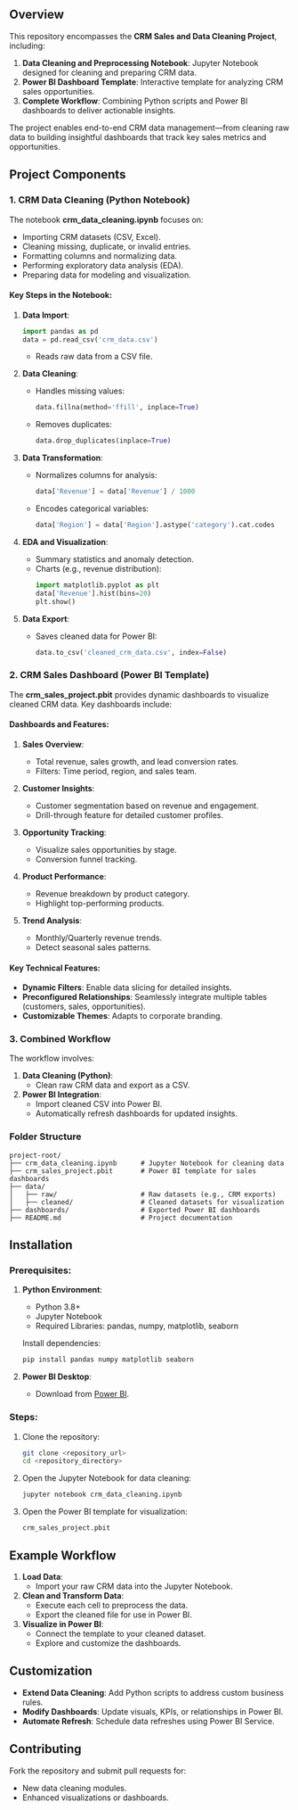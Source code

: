 ## Overview
This repository encompasses the **CRM Sales and Data Cleaning Project**, including:
1. **Data Cleaning and Preprocessing Notebook**: Jupyter Notebook designed for cleaning and preparing CRM data.
2. **Power BI Dashboard Template**: Interactive template for analyzing CRM sales opportunities.
3. **Complete Workflow**: Combining Python scripts and Power BI dashboards to deliver actionable insights.

The project enables end-to-end CRM data management—from cleaning raw data to building insightful dashboards that track key sales metrics and opportunities.

## Project Components

### 1. **CRM Data Cleaning (Python Notebook)**
The notebook **crm_data_cleaning.ipynb** focuses on:
- Importing CRM datasets (CSV, Excel).
- Cleaning missing, duplicate, or invalid entries.
- Formatting columns and normalizing data.
- Performing exploratory data analysis (EDA).
- Preparing data for modeling and visualization.

#### **Key Steps in the Notebook**:
1. **Data Import**:
   ```python
   import pandas as pd
   data = pd.read_csv('crm_data.csv')
   ```
   - Reads raw data from a CSV file.

2. **Data Cleaning**:
   - Handles missing values:
     ```python
     data.fillna(method='ffill', inplace=True)
     ```
   - Removes duplicates:
     ```python
     data.drop_duplicates(inplace=True)
     ```

3. **Data Transformation**:
   - Normalizes columns for analysis:
     ```python
     data['Revenue'] = data['Revenue'] / 1000
     ```
   - Encodes categorical variables:
     ```python
     data['Region'] = data['Region'].astype('category').cat.codes
     ```

4. **EDA and Visualization**:
   - Summary statistics and anomaly detection.
   - Charts (e.g., revenue distribution):
     ```python
     import matplotlib.pyplot as plt
     data['Revenue'].hist(bins=20)
     plt.show()
     ```

5. **Data Export**:
   - Saves cleaned data for Power BI:
     ```python
     data.to_csv('cleaned_crm_data.csv', index=False)
     ```

### 2. **CRM Sales Dashboard (Power BI Template)**
The **crm_sales_project.pbit** provides dynamic dashboards to visualize cleaned CRM data. Key dashboards include:

#### **Dashboards and Features**:
1. **Sales Overview**:
   - Total revenue, sales growth, and lead conversion rates.
   - Filters: Time period, region, and sales team.

2. **Customer Insights**:
   - Customer segmentation based on revenue and engagement.
   - Drill-through feature for detailed customer profiles.

3. **Opportunity Tracking**:
   - Visualize sales opportunities by stage.
   - Conversion funnel tracking.

4. **Product Performance**:
   - Revenue breakdown by product category.
   - Highlight top-performing products.

5. **Trend Analysis**:
   - Monthly/Quarterly revenue trends.
   - Detect seasonal sales patterns.

#### **Key Technical Features**:
- **Dynamic Filters**: Enable data slicing for detailed insights.
- **Preconfigured Relationships**: Seamlessly integrate multiple tables (customers, sales, opportunities).
- **Customizable Themes**: Adapts to corporate branding.

### 3. **Combined Workflow**
The workflow involves:
1. **Data Cleaning (Python)**:
   - Clean raw CRM data and export as a CSV.
2. **Power BI Integration**:
   - Import cleaned CSV into Power BI.
   - Automatically refresh dashboards for updated insights.

### Folder Structure
```
project-root/
├── crm_data_cleaning.ipynb      # Jupyter Notebook for cleaning data
├── crm_sales_project.pbit       # Power BI template for sales dashboards
├── data/
│   ├── raw/                     # Raw datasets (e.g., CRM exports)
│   ├── cleaned/                 # Cleaned datasets for visualization
├── dashboards/                  # Exported Power BI dashboards
├── README.md                    # Project documentation
```

## Installation

### Prerequisites:
1. **Python Environment**:
   - Python 3.8+
   - Jupyter Notebook
   - Required Libraries: pandas, numpy, matplotlib, seaborn

   Install dependencies:
   ```bash
   pip install pandas numpy matplotlib seaborn
   ```

2. **Power BI Desktop**:
   - Download from [Power BI](https://powerbi.microsoft.com/desktop/).

### Steps:
1. Clone the repository:
   ```bash
   git clone <repository_url>
   cd <repository_directory>
   ```
2. Open the Jupyter Notebook for data cleaning:
   ```bash
   jupyter notebook crm_data_cleaning.ipynb
   ```
3. Open the Power BI template for visualization:
   ```
   crm_sales_project.pbit
   ```

## Example Workflow
1. **Load Data**:
   - Import your raw CRM data into the Jupyter Notebook.
2. **Clean and Transform Data**:
   - Execute each cell to preprocess the data.
   - Export the cleaned file for use in Power BI.
3. **Visualize in Power BI**:
   - Connect the template to your cleaned dataset.
   - Explore and customize the dashboards.

## Customization
- **Extend Data Cleaning**:
  Add Python scripts to address custom business rules.
- **Modify Dashboards**:
  Update visuals, KPIs, or relationships in Power BI.
- **Automate Refresh**:
  Schedule data refreshes using Power BI Service.

## Contributing
Fork the repository and submit pull requests for:
- New data cleaning modules.
- Enhanced visualizations or dashboards.

